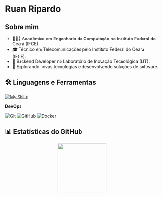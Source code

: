 # Ruan Ripardo

## Sobre mim

- 👩🏽‍💻 Acadêmico em Engenharia de Computação no Instituto Federal do Ceará (IFCE).
- 🎓 Técnico em Telecomunicações pelo Instituto Federal do Ceará (IFCE).
- 💼 Backend Developer no Laboratório de Inovação Tecnológica (LIT).
- 🤔 Explorando novas tecnologias e desenvolvendo soluções de software.

## 🛠️ Linguagens e Ferramentas

[![My Skills](https://skillicons.dev/icons?i=python,fastapi,java,spring,postgres,vscode,linux&theme=dark)](https://skillicons.dev)

**DevOps**

![Git](https://img.shields.io/badge/-Git-333333?style=flat&logo=git)
![GitHub](https://img.shields.io/badge/-GitHub-333333?style=flat&logo=github)
![Docker](https://img.shields.io/badge/-Docker-333333?style=flat&logo=docker)

## 📊 Estatísticas do GitHub

<div align="center">
  <img height="160em" src="https://github-readme-stats.vercel.app/api/top-langs/?username=Ruanziinn&layout=compact&langs_count=10&theme=dracula"/>
</div>

<br/>
